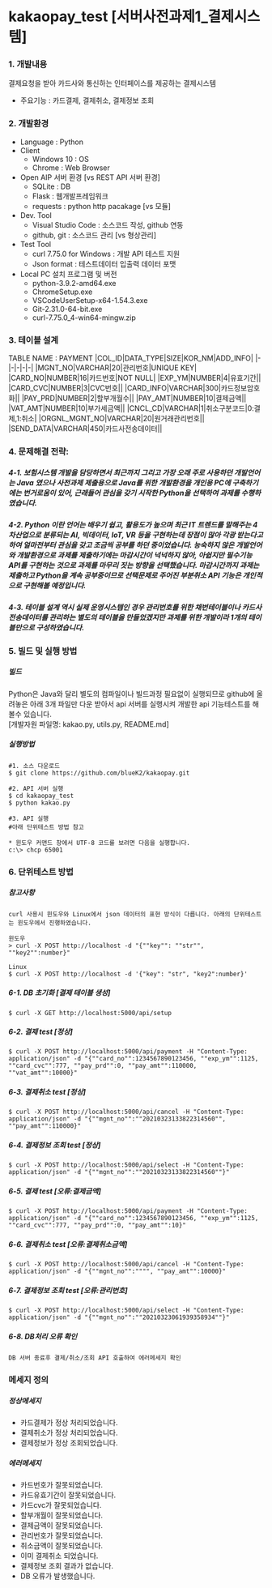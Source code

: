 # kakaopay_test [서버사전과제1_결제시스템]

### 1. 개발내용
결제요청을 받아 카드사와 통신하는 인터페이스를 제공하는 결제시스템
- 주요기능 : 카드결제, 결제취소, 결제정보 조회

### 2. 개발환경
- Language : Python
- Client 
    - Windows 10 : OS
    - Chrome : Web Browser
- Open AIP 서버 환경 [vs REST API 서버 환경]
    - SQLite : DB
    - Flask : 웹개발프레임워크
    - requests : python http pacakage [vs 모듈]
- Dev. Tool
    - Visual Studio Code : 소스코드 작성, github 연동
    - github, git : 소스코드 관리 [vs 형상관리]
- Test Tool 
    - curl 7.75.0 for Windows : 개발 API 테스트 지원
    - Json format : 테스트데이터 입출력 데이터 포맷 
- Local PC 설치 프로그램 및 버전
    - python-3.9.2-amd64.exe
    - ChromeSetup.exe
    - VSCodeUserSetup-x64-1.54.3.exe
    - Git-2.31.0-64-bit.exe
    - curl-7.75.0_4-win64-mingw.zip
   
### 3. 테이블 설계
TABLE NAME : PAYMENT
|COL_ID|DATA_TYPE|SIZE|KOR_NM|ADD_INFO|
|-|-|-|-|-|
|MGNT_NO|VARCHAR|20|관리번호|UNIQUE KEY|
|CARD_NO|NUMBER|16|카드번호|NOT NULL|
|EXP_YM|NUMBER|4|유효기간||
|CARD_CVC|NUMBER|3|CVC번호||
|CARD_INFO|VARCHAR|300|카드정보암호화||
|PAY_PRD|NUMBER|2|할부개월수||
|PAY_AMT|NUMBER|10|결제금액||
|VAT_AMT|NUMBER|10|부가세금액||
|CNCL_CD|VARCHAR|1|취소구분코드|0:결제,1:취소|
|ORGNL_MGNT_NO|VARCHAR|20|원거래관리번호||
|SEND_DATA|VARCHAR|450|카드사전송데이터||

### 4. 문제해결 전략:
##### 4-1. 보험시스템 개발을 담당하면서 최근까지 그리고 가장 오래 주로 사용하던 개발언어는 Java 였으나 사전과제 제출용으로 Java를 위한 개발환경을 개인용 PC에 구축하기에는 번거로움이 있어, 근래들어 관심을 갖기 시작한 Python을 선택하여 과제를 수행하였습니다.   
##### 4-2. Python 이란 언어는 배우기 쉽고, 활용도가 높으며 최근 IT 트렌드를 말해주는 4차산업으로 분류되는 AI, 빅데이터, IoT, VR 등을 구현하는데 장점이 많아 각광 받는다고 하여 얼마전부터 관심을 갖고 조금씩 공부를 하던 중이었습니다. 능숙하지 않은 개발언어와 개발환경으로 과제를 제출하기에는 마감시간이 넉넉하지 않아, 아쉽지만 필수기능 API를 구현하는 것으로 과제를 마무리 짓는 방향을 선택했습니다. 마감시간까지 과제는 제출하고 Python을 계속 공부중이므로 선택문제로 주어진 부분취소 API 기능은 개인적으로 구현해볼 예정입니다.
##### 4-3. 테이블 설계 역시 실제 운영시스템인 경우 관리번호를 위한 채번테이블이나 카드사전송데이터를 관리하는 별도의 테이블을 만들었겠지만 과제를 위한 개발이라 1개의 테이블만으로 구성하였습니다.   

### 5. 빌드 및 실행 방법
##### 빌드
Python은 Java와 달리 별도의 컴파일이나 빌드과정 필요없이 실행되므로 github에 올려놓은 아래 3개 파일만 다운 받아서 api 서버를 실행시켜 개발한 api 기능테스트를 해볼수 있습니다.   
[개발자원 파일명: kakao.py, utils.py, README.md] 

##### 실행방법
``` 
#1. 소스 다운로드
$ git clone https://github.com/blueK2/kakaopay.git

#2. API 서버 실행
$ cd kakaopay_test
$ python kakao.py 

#3. API 실행
#아래 단위테스트 방법 참고

* 윈도우 커맨드 창에서 UTF-8 코드를 보려면 다음을 실행합니다. 
c:\> chcp 65001
```
### 6. 단위테스트 방법
##### 참고사항
```
curl 사용시 윈도우와 Linux에서 json 데이터의 표현 방식이 다릅니다. 아래의 단위테스트는 윈도우에서 진행하였습니다.

윈도우
> curl -X POST http://localhost -d "{""key"": ""str"", ""key2"":number}"

Linux
$ curl -X POST http://localhost -d '{"key": "str", "key2":number}' 
```
##### 6-1. DB 초기화 [결제 테이블 생성]
```
$ curl -X GET http://localhost:5000/api/setup
```
##### 6-2. 결제 test [정상] 
```
$ curl -X POST http://localhost:5000/api/payment -H "Content-Type: application/json" -d "{""card_no"":1234567890123456, ""exp_ym"":1125, ""card_cvc"":777, ""pay_prd"":0, ""pay_amt"":110000, ""vat_amt"":10000}"
```
##### 6-3. 결제취소 test [정상]
``` 
$ curl -X POST http://localhost:5000/api/cancel -H "Content-Type: application/json" -d "{""mgnt_no"":""20210323133822314560"", ""pay_amt"":110000}"
```
##### 6-4. 결제정보 조회 test [정상]
```
$ curl -X POST http://localhost:5000/api/select -H "Content-Type: application/json" -d "{""mgnt_no"":""20210323133822314560""}"
```
##### 6-5. 결제 test [오류:결제금액]
```
$ curl -X POST http://localhost:5000/api/payment -H "Content-Type: application/json" -d "{""card_no"":1234567890123456, ""exp_ym"":1125, ""card_cvc"":777, ""pay_prd"":0, ""pay_amt"":10}"
```
##### 6-6. 결제취소 test [오류:결제취소금액]
``` 
$ curl -X POST http://localhost:5000/api/cancel -H "Content-Type: application/json" -d "{""mgnt_no"":"""", ""pay_amt"":10000}"
```
##### 6-7. 결제정보 조회 test [오류:관리번호]
```
$ curl -X POST http://localhost:5000/api/select -H "Content-Type: application/json" -d "{""mgnt_no"":""20210323061939358934""}"
```
##### 6-8. DB처리 오류 확인
```
DB 서버 종료후 결제/취소/조회 API 호출하여 에러메세지 확인
```
### 메세지 정의 
##### 정상메세지
- 카드결제가 정상 처리되었습니다.
- 결제취소가 정상 처리되었습니다. 
- 결제정보가 정상 조회되었습니다.
##### 에러메세지
- 카드번호가 잘못되었습니다.
- 카드유효기간이 잘못되었습니다.
- 카드cvc가 잘못되었습니다.
- 할부개월이 잘못되었습니다.
- 결제금액이 잘못되었습니다.
- 관리번호가 잘못되었습니다.
- 취소금액이 잘못되었습니다.
- 이미 결제취소 되었습니다.
- 결제정보 조회 결과가 없습니다.
- DB 오류가 발생했습니다.
